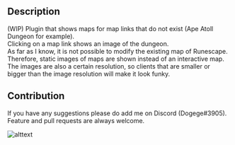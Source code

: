 ## Description ##
(WIP) Plugin that shows maps for map links that do not exist (Ape Atoll Dungeon for example). <br/>
Clicking on a map link shows an image of the dungeon. <br/>
As far as I know, it is not possible to modify the existing map of Runescape. Therefore, static images of maps are shown instead of an interactive map.
The images are also a certain resolution, so clients that are smaller or bigger than the image resolution will make it look funky.

## Contribution ##
If you have any suggestions please do add me on Discord (Dogege#3905).
Feature and pull requests are always welcome.


![alttext](https://media.giphy.com/media/eyn4mYsmZZeXV0rNah/giphy.gif)
